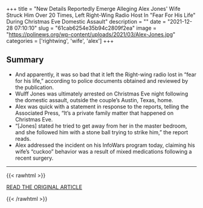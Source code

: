 +++
title = "New Details Reportedly Emerge Alleging Alex Jones' Wife Struck Him Over 20 Times, Left Right-Wing Radio Host In \"Fear For His Life\" During Christmas Eve Domestic Assault"
description = ""
date = "2021-12-28 07:10:10"
slug = "61cab6254e35b94c2809f2ea"
image = "https://polinews.org/wp-content/uploads/2021/03/Alex-Jones.jpg"
categories = ['rightwing', 'wife', 'alex']
+++



## Summary

- And apparently, it was so bad that it left the Right-wing radio lost in “fear for his life,” according to police documents obtained and reviewed by the publication.
- Wulff Jones was ultimately arrested on Christmas Eve night following the domestic assault, outside the couple’s Austin, Texas, home.
- Alex was quick with a statement in response to the reports, telling the Associated Press, “It’s a private family matter that happened on Christmas Eve.
- “[Jones] stated he tried to get away from her in the master bedroom, and she followed him with a stone ball trying to strike him,” the report reads.
- Alex addressed the incident on his InfoWars program today, claiming his wife’s “cuckoo” behavior was a result of mixed medications following a recent surgery.

---

{{< rawhtml >}}
  <p class="article-category">
    <a target="_blank" href="https://polinews.org/new-details-reportedly-emerge-alleging-alex-jones-wife-struck-him-over-20-times-left-right-wing-radio-host-in-fear-for-his-life-during-christmas-eve-domestic-assault/">READ THE ORIGINAL ARTICLE</a>
  </p>
{{< /rawhtml >}}
